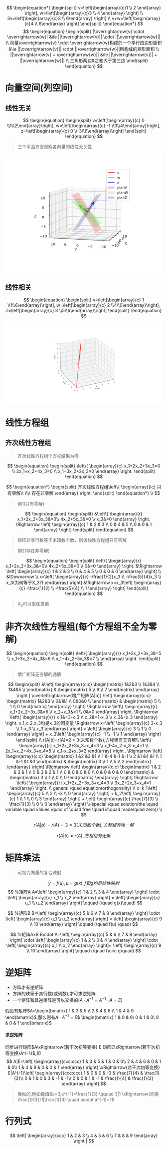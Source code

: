 
$$
\begin{equation*}
\begin{split}
    v=\left[\begin{array}{c}1 \\ 2 \end{array} \right],
    w=\left[\begin{array}{c}3 \\ 4 \end{array} \right]   \\
    3v=\left[\begin{array}{c}3 \\ 6\end{array} \right]   \\
    v+w=\left[\begin{array}{c}4 \\ 6\end{array} \right]  
\end{split}
 \end{equation*}
$$
$$
\begin{equation}
\begin{split}
    |\overrightarrow{v} \cdot \overrightarrow{w}| &\le ||\overrightarrow{v}|| \cdot ||\overrightarrow{w}|| \\
    向量\overrightarrow{v} \cdot \overrightarrow{w}构成的一个平行四边形面积 &\le ||\overrightarrow{v}|| \cdot ||\overrightarrow{w}||所构成的矩形面积 \\
    ||\overrightarrow{v} + \overrightarrow{w}|| &\le ||\overrightarrow{v}|| + ||\overrightarrow{w}|| \\
    三角形两边&之和大于第三边
\end{split}
\end{equation}
$$
# 向量空间(列空间)
## 线性无关
$$
\begin{equation}
\begin{split}
    v=\left[\begin{array}{c} 0 \\1\\2\end{array}\right],
    w=\left[\begin{array}{c} -1 \\3\\4\end{array}\right],
    z=\left[\begin{array}{c} 0 \\-3\\6\end{array}\right]
\end{split}
\end{equation}
$$
> 三个平面方便观察各向量的线性无关性

![latex](../Images/3dVectors.svg) <!--3dVectorsLinearInDependent.py-->
## 线性相关
$$
\begin{equation}
\begin{split}
    v=\left[\begin{array}{c} 1 \\1\\6\end{array}\right],
    w=\left[\begin{array}{c} 2 \\4\\0\end{array}\right],
    z=\left[\begin{array}{c} 3 \\5\\6\end{array}\right]
\end{split}
\end{equation}
$$
![latex](../Images/3dVectorsDependent.svg) <!--3dVectorsLinearInDependent.py-->


# 线性方程组

## 齐次线性方程组
> 齐次线性方程组个方程结果为零

$$
\begin{equation}
\begin{split}
    \left\{
        \begin{array}{c}
           x_1+2x_2+3x_3=0 \\
           2x_1+x_2+4x_3=0 \\
           x_1+3x_2+2x_3=0
        \end{array}
    \right.
\end{split} 
\end{equation}
$$




$$
\begin{equation*}
\begin{split}
    齐次线性方程组\left\{
        \begin{array}{lc}
            只有零解\\ \\\\ 
            存在非零解
        \end{array}
    \right.
\end{split} 
\end{equation*} \\
$$

> 例1(只有零解)

$$
\begin{equation}
\begin{split}
    &\left\{
        \begin{array}{r}
            x_1+2x_2+3x_3&=0\\
            4x_2+5x_3&=0 \\ 
            x_3&=0 
        \end{array}
    \right. 
\Rightarrow 
    \left[
    \begin{array}{c}
           1 & 2 & 3 \\  
           0 & 4 & 5 \\
           0 & 0 & 1
    \end{array}
    \right]
\end{split}
\end{equation}
$$
> 矩阵非零行数等于未知数个数，则该线性方程组只有零解

> 例2(存在非零解)

$$
\begin{equation}
\begin{split}
    \left\{
        \begin{array}{r}
            x_1+2x_2+3x_3&=0\\
            4x_2+5x_3&=0 \\ 
            0&=0 
        \end{array}
    \right. 
&\Rightarrow
    \left[
    \begin{array}{c}
           1 & 2 & 3 \\  
           0 & 4 & 5 \\
           0 & 0 & 0
    \end{array}
    \right] \\
&\Downarrow \\
     x=\left[
    \begin{array}{c}
        -\frac{1}{2}x_3 \\
        -\frac{5}{4}x_3 \\
        x_3(为何等于X_3?)
    \end{array}
    \right]   
&\Rightarrow 
     x=x_3\left[
    \begin{array}{c}
        -\frac{1}{2} \\
        -\frac{5}{4} \\ 
        1
    \end{array}
    \right]
\end{split}
\end{equation}
$$

> $X_3$可以取任意值

# 非齐次线性方程组(每个方程组不全为零解)

$$
\begin{equation}
\begin{split}
   \left\{ 
        \begin{array}{r}
            x_1+2x_2+3x_3&=5 \\
            x_1+3x_2+4x_3&=6 \\ 
            x_1+4x_2+5x_3&=7 \\ 
        \end{array}
    \right.
\end{split}
\end{equation}
$$

>增广矩阵无穷解的通解

$$
\begin{split}
&\left[
     \begin{array}{c:c}
     \begin{matrix}
        1&2&3 \\
        1&3&4 \\
        1&4&5 \\         
     \end{matrix} &
    \begin{matrix} 
       5 \\ 
       6 \\
       7
    \end{matrix}
    \end{array}
\right ]
\overleftrightarrow{增广矩阵(A|b)}
\left[
     \begin{array}{c:c}
     \begin{matrix}
        1&2&3 \\
        0&1&1 \\
        0&0&0 \\
     \end{matrix} &
    \begin{matrix} 
       5 \\ 
       1 \\
       0
    \end{matrix}
    \end{array}
\right]
\Rightarrow 
   \left\{ 
        \begin{array}{r}
            x_1+2x_2+3x_3&=5 \\
            x_2+x_3&=1  \\
            0&=0
        \end{array}
    \right. 
\Rightarrow 
   \left\{ 
        \begin{array}{r}
            x_1&=3-x_3 \\
            x_2&=1-x_3  \\
            x_3&=x_3
        \end{array}
    \right.  
x_1,x_2,x_3均是x_3的因变量 
\Rightarrow 
x=\left[
    \begin{array}{c}
    3-x_3 \\
    1-x_3 \\
    x_3 
    \end{array}
  \right] =
  \left[
    \begin{array}{c}
       3 \\
       1 \\
       0 
    \end{array}
  \right] +
  x_3\left[
    \begin{array}{c}
       -1 \\
       -1 \\
       1 
    \end{array}
  \right]  
\end{split} \\
r(A|b)=r(A)=2 < 3(未知数个数),方程组有无穷解\\
\left\{
    \begin{array}{r}
      x_1+2x_2+3x_3+x_4=3 \\ 
      x_1-4x_2-x_3-x_4=1 \\
      2x_1+x_2+4x_3+x_4=5 \\
      x_1-x_2+x_3=2
    \end{array}
\right .
\Rightarrow
\left[
    \begin{array}{c:c}
    \begin{matrix} 
       1 &2  &3  &1 \\
       1 &-4 &-1 &-1 \\
       2 &1  &4  &1 \\
       1 &-1 &1  &0
    \end{matrix} &
    \begin{matrix}
       3 \\
       1 \\
       5 \\
       2
    \end{matrix}
    \end{array} 
\right]
\Rightarrow
\left[
    \begin{array}{c:c}
    \begin{matrix}
       1 & 2 & 3 & 1 \\ 
       0 & 3 & 2 & 1 \\
       0 & 0 & 0 & 0 \\
       0 & 0 & 0 & 0
    \end{matrix} &
    \begin{matrix}
       3 \\
       1 \\
       0 \\
       0
    \end{matrix}
    \end{array}
\right]
\Rightarrow
\left\{
    \begin{array}{r}
     x_1+2x_2+3x_3+x_4=3 \\
     3x_2+2x_3+x_4=1
    \end{array}
\right. \\
general \quad equation(orthogonality) \\
x=k_1\left[
    \begin{array}{c}
        5 \\
        2 \\
        -3 \\
        0 
    \end{array}
\right] +
k_2\left[
    \begin{array}{c}
        1 \\
        1 \\
        0 \\
        3 
    \end{array}
\right] +
\left[
    \begin{array}{c}
        \frac{7}{3} \\
        \frac{1}{3} \\
        0 \\
        0 
    \end{array}
\right] \\(special \quad solution(the \quad variable \quad values \quad of \quad free \quad is\quad made\quad zero))
\\
$$


$$
r(A|b)=r(A)=3 = 3(未知数个数),方程组有唯一解
$$



$$
r(A|b)\ne r(A),方程组有无解
$$




# 矩阵乘法

>可视为向量的复合映射

$$y=f(u),u=g(x),f和g均是线性映射$$
$$
%矩阵A
A=\left[
    \begin{array}{c}
       1 & 2 \\
       3 & 4 
    \end{array}
\right] \cdot
\left[
    \begin{array}{c}
       x_1 \\
       x_2 
    \end{array}
\right] =
\left[
    \begin{array}{c}
       u_1 \\
       u_2 
    \end{array}
\right] \qquad (\quad g(x)\quad)
$$


$$
%矩阵B
B=\left[
    \begin{array}{c}
       5 & 6 \\
       7 & 8 
    \end{array}
\right] \cdot
\left[
    \begin{array}{c}
       u_1 \\
       u_2 
    \end{array}
\right] =
\left[
    \begin{array}{c}
        9 \\
       10 
    \end{array}
\right] \qquad (\quad f(u) \quad)
$$


$$
%矩阵AxB
B\cdot A=\left[
    \begin{array}{c}
       5 & 6 \\
       7 & 8 
    \end{array}
\right] \cdot
\left[
    \begin{array}{c}
       1 & 2 \\
       3 & 4 
    \end{array}
\right] \cdot
\left[
    \begin{array}{c}
       x_1 \\
       x_2 
    \end{array}
\right]=
\left[
    \begin{array}{c}
        9 \\
       10 
    \end{array}
\right] \qquad (\quad f\circ g\quad)
$$

# 逆矩阵
- 方阵才有逆矩阵
- 方阵的秩等于其行数(或列数),才可求逆矩阵
- 一个矩阵和其逆矩阵是可以交换的($A\cdot A^{-1}=A^{-1}\cdot A=E$)

假设有矩阵$A=\begin{bmatrix}
    1 & 3 & 5 \\
    2 & 4 & 6 \\
    1 & 4 & 9
    \end{bmatrix}$,那么则有$A\cdot A^{-1}=E$$
\begin{bmatrix}
    1 & 0 & 0\\
    0 & 1 & 0\\
    0 & 0 & 1
\end{bmatrix}$

#### 求逆矩阵
同步进行矩阵$A\xRightarrow{若干次初等变换} E,矩阵E\xRightarrow{若干次初等变换}A^{-1}$,即
$$
A|E=\left[
\begin{array}{ccc:ccc}
    1 & 3 & 5 & 1 & 0 & 0\\
    2 & 4 & 6 & 0 & 1 & 0\\
    1 & 4 & 9 & 0 & 0 & 1
\end{array}
\right] \xRightarrow{若干次初等变换}
E|A^{-1}\left[
\begin{array}{ccc:ccc}
    1 & 0 & 0 & -3 & \frac{7}{4} & \frac{1}{2}\\
    0 & 1 & 0 & 3 & -1 & -1\\
    0 & 0 & 1 & -1 & \frac{1}{4} & \frac{1}{2}
\end{array}
\right]
$$
>类似的,例如数值$a=3,a^{-1}=\frac{1}{3} \qquad 3|1 \xRightarrow{同乘\frac{1}{3}}1|\frac{1}{3} \quad a\cdot a^{-1}=1$ 

# 行列式

$$
\left|
\begin{array}{ccc}
   1 & 2 & 3 \\
   4 & 5 & 6 \\
   7 & 8 & 9 
\end{array}
\right |
$$